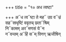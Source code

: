 +++
title = "१० अध त्वष्टा"

+++
अ᳓ध त्व᳓ष्टा ते मह᳓ उग्र व᳓ज्रं  
सह᳓स्रभृष्टिं ववृतच् छता᳓श्रिम्  
नि᳓कामम् अर᳓मणसं ये᳓न  
न᳓वन्तम् अ᳓हिं स᳓म् पिणग् ऋजीषिन्